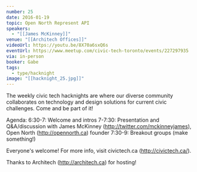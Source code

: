 ```yaml
---
number: 25
date: 2016-01-19
topic: Open North Represent API
speakers:
  - "[[James McKinney]]"
venue: "[[Architech Offices]]"
videoUrl: https://youtu.be/8X70a6sxQ6s
eventUrl: https://www.meetup.com/civic-tech-toronto/events/227297935
via: in-person
booker: Gabe
tags:
  - type/hacknight
image: "[[hacknight_25.jpg]]"
---
```


The weekly civic tech hacknights are where our diverse community collaborates on technology and design solutions for current civic challenges. Come and be part of it!

Agenda:
6:30-7: Welcome and intros
7-7:30: Presentation and Q&A/discussion with James McKinney (http://twitter.com/mckinneyjames), Open North (http://opennorth.ca) founder
7:30-9: Breakout groups (make something!)

Everyone's welcome! For more info, visit civictech.ca (http://civictech.ca/).

Thanks to Architech (http://architech.ca) for hosting!